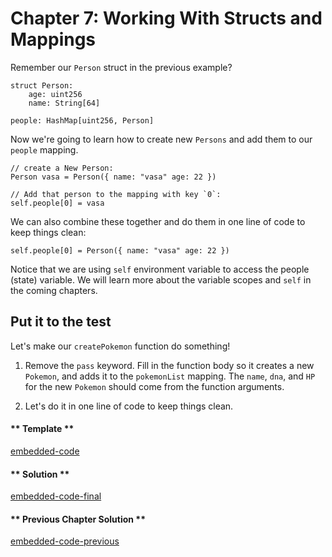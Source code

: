 # Chapter 7: Working With Structs and Mappings

Remember our `Person` struct in the previous example?

```vyper
struct Person:
    age: uint256
    name: String[64]

people: HashMap[uint256, Person]
```

Now we're going to learn how to create new `Persons` and add them to our `people` mapping.

```vyper
// create a New Person:
Person vasa = Person({ name: "vasa" age: 22 })

// Add that person to the mapping with key `0`:
self.people[0] = vasa
```

We can also combine these together and do them in one line of code to keep things clean:

```vyper
self.people[0] = Person({ name: "vasa" age: 22 })
```

Notice that we are using `self` environment variable to access the people (state) variable. We will learn more about the variable scopes and `self` in the coming chapters.

## Put it to the test

Let's make our `createPokemon` function do something!

1. Remove the `pass` keyword. Fill in the function body so it creates a new `Pokemon`, and adds it to the `pokemonList` mapping. The `name`, `dna`, and `HP` for the new `Pokemon` should come from the function arguments.

2. Let's do it in one line of code to keep things clean.

<!-- tabs:start -->

#### ** Template **

[embedded-code](../assets/1/1.7-template-code.vy ':include :type=code embed-template')

#### ** Solution **

[embedded-code-final](../assets/1/1.7-finished-code.vy ':include :type=code embed-final')

#### ** Previous Chapter Solution **

[embedded-code-previous](../assets/1/1.6-finished-code.vy ':include :type=code embed-previous')

<!-- tabs:end -->
